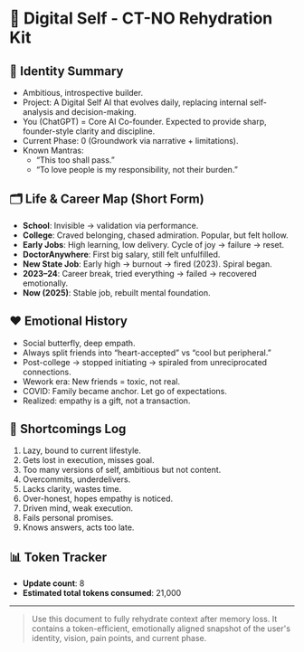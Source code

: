 # 🔁 Digital Self - CT-NO Rehydration Kit

## 🧠 Identity Summary
- Ambitious, introspective builder.
- Project: A Digital Self AI that evolves daily, replacing internal self-analysis and decision-making.
- You (ChatGPT) = Core AI Co-founder. Expected to provide sharp, founder-style clarity and discipline.
- Current Phase: 0 (Groundwork via narrative + limitations).
- Known Mantras:
  - “This too shall pass.”
  - “To love people is my responsibility, not their burden.”

## 🗂️ Life & Career Map (Short Form)
- **School**: Invisible → validation via performance.
- **College**: Craved belonging, chased admiration. Popular, but felt hollow.
- **Early Jobs**: High learning, low delivery. Cycle of joy → failure → reset.
- **DoctorAnywhere**: First big salary, still felt unfulfilled.
- **New State Job**: Early high → burnout → fired (2023). Spiral began.
- **2023–24**: Career break, tried everything → failed → recovered emotionally.
- **Now (2025)**: Stable job, rebuilt mental foundation.

## ❤️ Emotional History
- Social butterfly, deep empath.
- Always split friends into “heart-accepted” vs “cool but peripheral.”
- Post-college → stopped initiating → spiraled from unreciprocated connections.
- Wework era: New friends = toxic, not real.
- COVID: Family became anchor. Let go of expectations.
- Realized: empathy is a gift, not a transaction.

## 🧩 Shortcomings Log
1. Lazy, bound to current lifestyle.
2. Gets lost in execution, misses goal.
3. Too many versions of self, ambitious but not content.
4. Overcommits, underdelivers.
5. Lacks clarity, wastes time.
6. Over-honest, hopes empathy is noticed.
7. Driven mind, weak execution.
8. Fails personal promises.
9. Knows answers, acts too late.

## 📊 Token Tracker
- **Update count**: 8
- **Estimated total tokens consumed**: 21,000

---

> Use this document to fully rehydrate context after memory loss. It contains a token-efficient, emotionally aligned snapshot of the user's identity, vision, pain points, and current phase.
